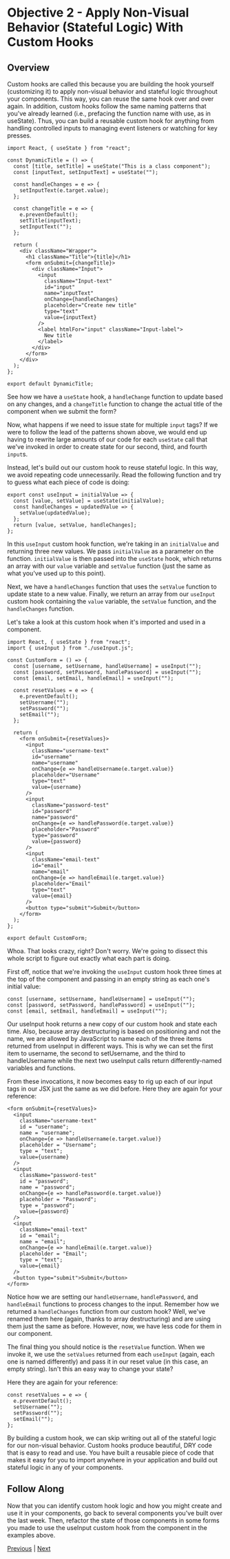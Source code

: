 # Objective 2 - Apply Non-Visual Behavior (Stateful Logic) With Custom Hooks

## Overview

Custom hooks are called this because you are building the hook yourself (customizing it) to apply non-visual behavior and stateful logic throughout your components. This way, you can reuse the same hook over and over again. In addition, custom hooks follow the same naming patterns that you've already learned (i.e., prefacing the function name with use, as in useState). Thus, you can build a reusable custom hook for anything from handling controlled inputs to managing event listeners or watching for key presses.

```
import React, { useState } from "react";

const DynamicTitle = () => {
  const [title, setTitle] = useState("This is a class component");
  const [inputText, setInputText] = useState("");

  const handleChanges = e => {
    setInputText(e.target.value);
  };

  const changeTitle = e => {
    e.preventDefault();
    setTitle(inputText);
    setInputText("");
  };

  return (
    <div className="Wrapper">
      <h1 className="Title">{title}</h1>
      <form onSubmit={changeTitle}>
        <div className="Input">
          <input
            className="Input-text"
            id="input"
            name="inputText"
            onChange={handleChanges}
            placeholder="Create new title"
            type="text"
            value={inputText}
          />
          <label htmlFor="input" className="Input-label">
            New title
          </label>
        </div>
      </form>
    </div>
  );
};

export default DynamicTitle;
```

See how we have a ```useState``` hook, a ```handleChange``` function to update based on any changes, and a ```changeTitle``` function to change the actual title of the component when we submit the form?

Now, what happens if we need to issue state for multiple ```input``` tags? If we were to follow the lead of the patterns shown above, we would end up having to rewrite large amounts of our code for each ```useState``` call that we've invoked in order to create state for our second, third, and fourth ```input```s.

Instead, let's build out our custom hook to reuse stateful logic. In this way, we avoid repeating code unnecessarily. Read the following function and try to guess what each piece of code is doing:

```
export const useInput = initialValue => {
  const [value, setValue] = useState(initialValue);
  const handleChanges = updatedValue => {
    setValue(updatedValue);
  };
  return [value, setValue, handleChanges];
};
```

In this ```useInput``` custom hook function, we're taking in an ```initialValue``` and returning three new values. We pass ```initialValue``` as a parameter on the function. ```initialValue``` is then passed into the ```useState``` hook, which returns an array with our ```value``` variable and ```setValue``` function (just the same as what you've used up to this point).

Next, we have a ```handleChanges``` function that uses the ```setValue``` function to update state to a new value. Finally, we return an array from our ```useInput``` custom hook containing the ```value``` variable, the ```setValue``` function, and the ```handleChanges``` function.

Let's take a look at this custom hook when it's imported and used in a component.

```
import React, { useState } from "react";
import { useInput } from "./useInput.js";

const CustomForm = () => {
  const [username, setUsername, handleUsername] = useInput("");
  const [password, setPassword, handlePassword] = useInput("");
  const [email, setEmail, handleEmail] = useInput("");

  const resetValues = e => {
    e.preventDefault();
    setUsername("");
    setPassword("");
    setEmail("");
  };

  return (
    <form onSubmit={resetValues}>
      <input
        className="username-text"
        id="username"
        name="username"
        onChange={e => handleUsername(e.target.value)}
        placeholder="Username"
        type="text"
        value={username}
      />
      <input
        className="password-test"
        id="password"
        name="password"
        onChange={e => handlePassword(e.target.value)}
        placeholder="Password"
        type="password"
        value={password}
      />
      <input
        className="email-text"
        id="email"
        name="email"
        onChange={e => handleEmail(e.target.value)}
        placeholder="Email"
        type="text"
        value={email}
      />
      <button type="submit">Submit</button>
    </form>
  );
};

export default CustomForm;

```

Whoa. That looks crazy, right? Don't worry. We're going to dissect this whole script to figure out exactly what each part is doing.

First off, notice that we're invoking the ```useInput``` custom hook three times at the top of the component and passing in an empty string as each one's initial value:

```
const [username, setUsername, handleUsername] = useInput("");
const [password, setPassword, handlePassword] = useInput("");
const [email, setEmail, handleEmail] = useInput("");
```

Our useInput hook returns a new copy of our custom hook and state each time. Also, because array destructuring is based on positioning and not the name, we are allowed by JavaScript to name each of the three items returned from useInput in different ways. This is why we can set the first item to username, the second to setUsername, and the third to handleUsername while the next two useInput calls return differently-named variables and functions.

From these invocations, it now becomes easy to rig up each of our input tags in our JSX just the same as we did before. Here they are again for your reference:

```
<form onSubmit={resetValues}>
  <input
    className="username-text"
    id = "username";
    name = "username";
    onChange={e => handleUsername(e.target.value)}
    placeholder = "Username";
    type = "text";
    value={username}
  />
  <input
    className="password-test"
    id = "password";
    name = "password";
    onChange={e => handlePassword(e.target.value)}
    placeholder = "Password";
    type = "password";
    value={password}
  />
  <input
    className="email-text"
    id = "email";
    name = "email";
    onChange={e => handleEmail(e.target.value)}
    placeholder = "Email";
    type = "text";
    value={email}
  />
  <button type="submit">Submit</button>
</form>
```

Notice how we are setting our ```handleUsername```, ```handlePassword```, and ```handleEmail``` functions to process changes to the input. Remember how we returned a ```handleChanges``` function from our custom hook? Well, we've renamed them here (again, thanks to array destructuring) and are using them just the same as before. However, now, we have less code for them in our component.

The final thing you should notice is the ```resetValue``` function. When we invoke it, we use the ```setValues``` returned from each ```useInput``` (again, each one is named differently) and pass it in our reset value (in this case, an empty string). Isn't this an easy way to change your state?

Here they are again for your reference:

```
const resetValues = e => {
  e.preventDefault();
  setUsername("");
  setPassword("");
  setEmail("");
};
```

By building a custom hook, we can skip writing out all of the stateful logic for our non-visual behavior. Custom hooks produce beautiful, DRY code that is easy to read and use. You have built a reusable piece of code that makes it easy for you to import anywhere in your application and build out stateful logic in any of your components.

## Follow Along

Now that you can identify custom hook logic and how you might create and use it in your components, go back to several components you've built over the last week. Then, refactor the state of those components in some forms you made to use the useInput custom hook from the component in the examples above.





[Previous](./Object_1.md) | [Next](./Object_3.md)